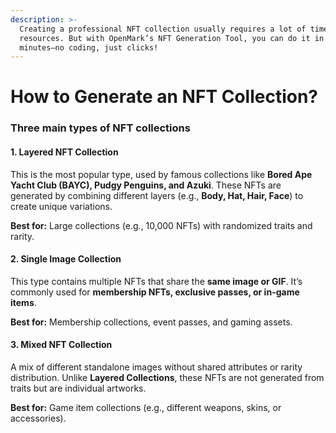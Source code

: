 ```yaml
---
description: >-
  Creating a professional NFT collection usually requires a lot of time and
  resources. But with OpenMark’s NFT Generation Tool, you can do it in
  minutes—no coding, just clicks!
---
```


# How to Generate an NFT Collection?

### Three main types of NFT collections

#### **1. Layered NFT Collection**

This is the most popular type, used by famous collections like **Bored Ape Yacht Club (BAYC), Pudgy Penguins, and Azuki**. These NFTs are generated by combining different layers (e.g., **Body, Hat, Hair, Face**) to create unique variations.

**Best for:** Large collections (e.g., 10,000 NFTs) with randomized traits and rarity.

#### **2. Single Image Collection**

This type contains multiple NFTs that share the **same image or GIF**. It’s commonly used for **membership NFTs, exclusive passes, or in-game items**.

**Best for:** Membership collections, event passes, and gaming assets.

#### **3. Mixed NFT Collection**

A mix of different standalone images without shared attributes or rarity distribution. Unlike **Layered Collections**, these NFTs are not generated from traits but are individual artworks.

**Best for:** Game item collections (e.g., different weapons, skins, or accessories).
